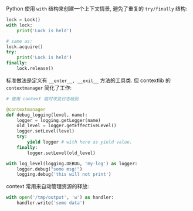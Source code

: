 Python 使用 `with` 结构来创建一个上下文情景, 避免了重复的 `try/finally` 结构:

```python
lock = Lock()
with lock:
	print('Lock is held')

# same as:
lock.acquire()
try:
	print('Lock is held')
finally:
	lock.release()
```

标准做法是定义有 `__enter__, __exit__` 方法的工具类. 但 contextlib 的 `contextmanager` 简化了工作:

```python
# 使用 context 临时改变日志级别

@contextmanager
def debug_logging(level, name):
	logger = logging.getLogger(name)
	old_level = logger.getEffectiveLevel()
	logger.setLevel(level)
	try:
		yield logger # with here as yield value.
	finally:
		logger.setLevel(old_level)

with log_level(logging.DEBUG, 'my-log') as logger:
	logger.debug("some msg!")
	logging.debug('this will not print')
```

context 常用来自动管理资源的释放:

```python
with open('/tmp/output', 'w') as handler:
	handler.write('some data')
```